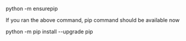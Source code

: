 python -m ensurepip

If you ran the above command, pip command should be available now

python -m pip install --upgrade pip